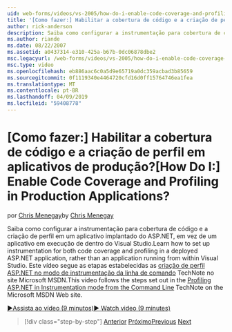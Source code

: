 ```yaml
---
uid: web-forms/videos/vs-2005/how-do-i-enable-code-coverage-and-profiling-in-production-applications
title: '[Como fazer:] Habilitar a cobertura de código e a criação de perfil em aplicativos de produção? | Microsoft Docs'
author: rick-anderson
description: Saiba como configurar a instrumentação para cobertura de código e a criação de perfil em um aplicativo implantado do ASP.NET, em vez de um aplicativo executado por meio de Vi...
ms.author: riande
ms.date: 08/22/2007
ms.assetid: a0437314-e310-425a-b67b-0dc06878dbe2
msc.legacyurl: /web-forms/videos/vs-2005/how-do-i-enable-code-coverage-and-profiling-in-production-applications
msc.type: video
ms.openlocfilehash: eb886aac6c0a5d9e65719a0dc359acbad3b85659
ms.sourcegitcommit: 0f1119340e4464720cfd16d0ff15764746ea1fea
ms.translationtype: MT
ms.contentlocale: pt-BR
ms.lasthandoff: 04/09/2019
ms.locfileid: "59408778"
---
```

# <a name="how-do-i-enable-code-coverage-and-profiling-in-production-applications"></a><span data-ttu-id="c2348-104">[Como fazer:] Habilitar a cobertura de código e a criação de perfil em aplicativos de produção?</span><span class="sxs-lookup"><span data-stu-id="c2348-104">[How Do I:] Enable Code Coverage and Profiling in Production Applications?</span></span>

<span data-ttu-id="c2348-105">por [Chris Menegay](https://twitter.com/CMenegay)</span><span class="sxs-lookup"><span data-stu-id="c2348-105">by [Chris Menegay](https://twitter.com/CMenegay)</span></span>

<span data-ttu-id="c2348-106">Saiba como configurar a instrumentação para cobertura de código e a criação de perfil em um aplicativo implantado do ASP.NET, em vez de um aplicativo em execução de dentro do Visual Studio.</span><span class="sxs-lookup"><span data-stu-id="c2348-106">Learn how to set up instrumentation for both code coverage and profiling in a deployed ASP.NET application, rather than an application running from within Visual Studio.</span></span> <span data-ttu-id="c2348-107">Este vídeo segue as etapas estabelecidas as [criação de perfil ASP.NET no modo de instrumentação da linha de comando](https://msdn.microsoft.com/teamsystem/aa718860.aspx) TechNote no site Microsoft MSDN.</span><span class="sxs-lookup"><span data-stu-id="c2348-107">This video follows the steps set out in the [Profiling ASP.NET in Instrumentation mode from the Command Line](https://msdn.microsoft.com/teamsystem/aa718860.aspx) TechNote on the Microsoft MSDN Web site.</span></span>

[<span data-ttu-id="c2348-108">&#9654;Assista ao vídeo (9 minutos)</span><span class="sxs-lookup"><span data-stu-id="c2348-108">&#9654; Watch video (9 minutes)</span></span>](https://channel9.msdn.com/Blogs/ASP-NET-Site-Videos/how-do-i-enable-code-coverage-and-profiling-in-production-applications)

> [!div class="step-by-step"]
> <span data-ttu-id="c2348-109">[Anterior](how-do-i-run-unit-tests-against-a-deployed-database.md)
> [Próximo](web-deployment-projects.md)</span><span class="sxs-lookup"><span data-stu-id="c2348-109">[Previous](how-do-i-run-unit-tests-against-a-deployed-database.md)
[Next](web-deployment-projects.md)</span></span>
